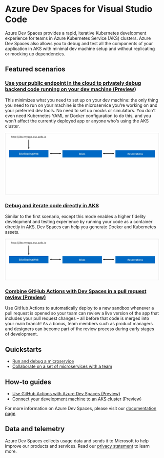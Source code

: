 # Azure Dev Spaces for Visual Studio Code
Azure Dev Spaces provides a rapid, iterative Kubernetes development experience for teams in Azure Kubernetes Service (AKS) clusters. Azure Dev Spaces also allows you to debug and test all the components of your application in AKS with minimal dev machine setup and without replicating or mocking up dependencies.

## Featured scenarios

### [Use your public endpoint in the cloud to privately debug backend code running on your dev machine (Preview)](https://aka.ms/devspaces/connect)

This minimizes what you need to set up on your dev machine: the only thing you need to run on your machine is the microservice you're working on and your preferred dev tools. No need to set up mocks or simulators. You don't even need Kubernetes YAML or Docker configuration to do this, and you won't affect the currently deployed app or anyone who's using the AKS cluster.

<img src="https://raw.githubusercontent.com/Azure/dev-spaces/master/assets/connect-graphic-new.gif" alt="Azure Dev Spaces connect model" width="680" />

### [Debug and iterate code directly in AKS](https://aka.ms/azds-quickstart-netcore)

Similar to the first scenario, except this mode enables a higher fidelity development and testing experience by running your code as a container directly in AKS. Dev Spaces can help you generate Docker and Kubernetes assets.

<img src="https://raw.githubusercontent.com/Azure/dev-spaces/master/assets/collaborate-graphic-new.gif" alt="Azure Dev Spaces collaborative model" width="680" />

### [Combine GitHub Actions with Dev Spaces in a pull request review (Preview)](https://aka.ms/devspaces/pr-flow)

Use GitHub Actions to automatically deploy to a new sandbox whenever a pull request is opened so your team can review a live version of the app that includes your pull request changes – all before that code is merged into your main branch! As a bonus, team members such as product managers and designers can become part of the review process during early stages of development.

## Quickstarts

- [Run and debug a microservice](https://aka.ms/azds-quickstart-netcore)
- [Collaborate on a set of microservices with a team](https://aka.ms/azds-quickstart-team)

## How-to guides

- [Use GitHub Actions with Azure Dev Spaces (Preview)](https://aka.ms/devspaces/pr-flow)
- [Connect your development machine to an AKS cluster (Preview)](https://aka.ms/devspaces/connect)

For more information on Azure Dev Spaces, please visit our [documentation page](http://aka.ms/get-azds).

## Data and telemetry
Azure Dev Spaces collects usage data and sends it to Microsoft to help improve our products and services. Read our [privacy statement](https://aka.ms/azds-privacy) to learn more.